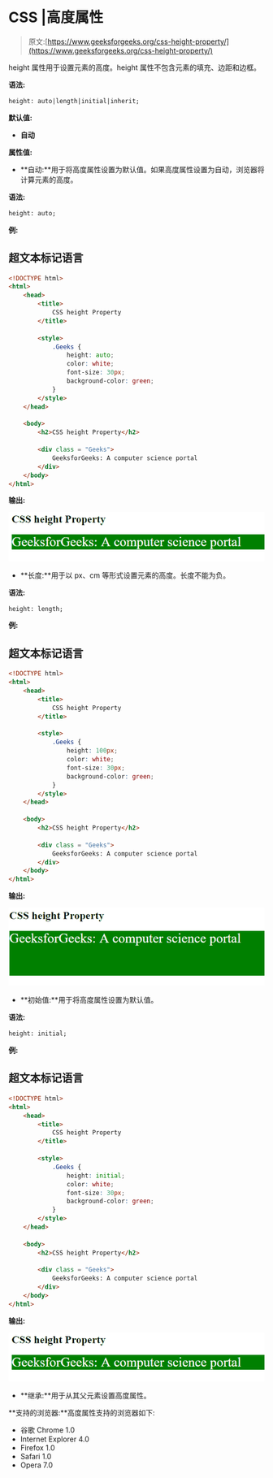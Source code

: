 # CSS |高度属性

> 原文:[https://www.geeksforgeeks.org/css-height-property/](https://www.geeksforgeeks.org/css-height-property/)

height 属性用于设置元素的高度。height 属性不包含元素的填充、边距和边框。

**语法:**

```html
height: auto|length|initial|inherit;
```

**默认值:**

*   **自动**

**属性值:**

*   **自动:**用于将高度属性设置为默认值。如果高度属性设置为自动，浏览器将计算元素的高度。

**语法:**

```html
height: auto;
```

**例:**

## 超文本标记语言

```html
<!DOCTYPE html>
<html>
    <head>
        <title>
            CSS height Property
        </title>

        <style>
            .Geeks {
                height: auto;
                color: white;
                font-size: 30px;
                background-color: green;
            }
        </style>
    </head>

    <body>
        <h2>CSS height Property</h2>

        <div class = "Geeks">
            GeeksforGeeks: A computer science portal
        </div>
    </body>
</html>                   
```

**输出:**

![CSS_height property numeric value ](img/bb643d9668b7a2a65cb42369abb5a546.png)

*   **长度:**用于以 px、cm 等形式设置元素的高度。长度不能为负。

**语法:**

```html
height: length;
```

**例:**

## 超文本标记语言

```html
<!DOCTYPE html>
<html>
    <head>
        <title>
            CSS height Property
        </title>

        <style>
            .Geeks {
                height: 100px;
                color: white;
                font-size: 30px;
                background-color: green;
            }
        </style>
    </head>

    <body>
        <h2>CSS height Property</h2>

        <div class = "Geeks">
            GeeksforGeeks: A computer science portal
        </div>
    </body>
</html>                   
```

**输出:**

![CSS height property](img/a56327840e3cdf6ef66e6c0c8a3d2620.png)

*   **初始值:**用于将高度属性设置为默认值。

**语法:**

```html
height: initial;
```

**例:**

## 超文本标记语言

```html
<!DOCTYPE html>
<html>
    <head>
        <title>
            CSS height Property
        </title>

        <style>
            .Geeks {
                height: initial;
                color: white;
                font-size: 30px;
                background-color: green;
            }
        </style>
    </head>

    <body>
        <h2>CSS height Property</h2>

        <div class = "Geeks">
            GeeksforGeeks: A computer science portal
        </div>
    </body>
</html>                   
```

**输出:**

![CSS height property auto](img/bb643d9668b7a2a65cb42369abb5a546.png)

*   **继承:**用于从其父元素设置高度属性。

**支持的浏览器:**高度属性支持的浏览器如下:

*   谷歌 Chrome 1.0
*   Internet Explorer 4.0
*   Firefox 1.0
*   Safari 1.0
*   Opera 7.0